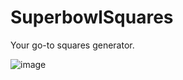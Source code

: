 # SuperbowlSquares

Your go-to squares generator.

![image](https://user-images.githubusercontent.com/3520532/51876210-d0831080-2335-11e9-99eb-2c6554ef13da.png)
